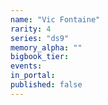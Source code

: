 ```yaml
---
name: "Vic Fontaine"
rarity: 4
series: "ds9"
memory_alpha: ""
bigbook_tier:
events:
in_portal:
published: false
---
```


